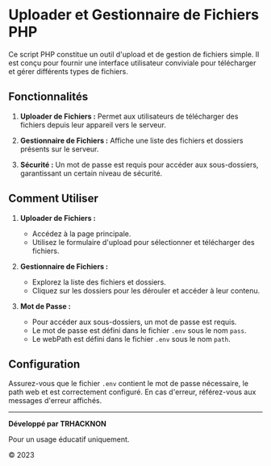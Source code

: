 # Uploader et Gestionnaire de Fichiers PHP

Ce script PHP constitue un outil d'upload et de gestion de fichiers simple. Il est conçu pour fournir une interface utilisateur conviviale pour télécharger et gérer différents types de fichiers.

## Fonctionnalités

1. **Uploader de Fichiers :** Permet aux utilisateurs de télécharger des fichiers depuis leur appareil vers le serveur.

2. **Gestionnaire de Fichiers :** Affiche une liste des fichiers et dossiers présents sur le serveur.

3. **Sécurité :** Un mot de passe est requis pour accéder aux sous-dossiers, garantissant un certain niveau de sécurité.

## Comment Utiliser

1. **Uploader de Fichiers :** 

   - Accédez à la page principale.
   - Utilisez le formulaire d'upload pour sélectionner et télécharger des fichiers.

2. **Gestionnaire de Fichiers :**

   - Explorez la liste des fichiers et dossiers.
   - Cliquez sur les dossiers pour les dérouler et accéder à leur contenu.

3. **Mot de Passe :**

   - Pour accéder aux sous-dossiers, un mot de passe est requis.
   - Le mot de passe est défini dans le fichier `.env` sous le nom `pass`.
   - Le webPath est défini dans le fichier `.env` sous le nom `path`.

## Configuration

Assurez-vous que le fichier `.env` contient le mot de passe nécessaire, le path web et est correctement configuré. En cas d'erreur, référez-vous aux messages d'erreur affichés.

---

**Développé par TRHACKNON**

Pour un usage éducatif uniquement.

&copy; 2023